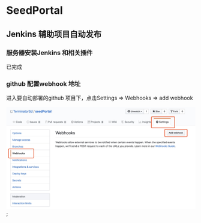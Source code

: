 # SeedPortal

## Jenkins 辅助项目自动发布

### 服务器安装Jenkins 和相关插件
已完成

### github 配置webhook 地址
进入要自动部署的github 项目下，点击Settings => Webhooks => add webhook

![webhook](./src/assets/img/readme/webhook.jpg);
